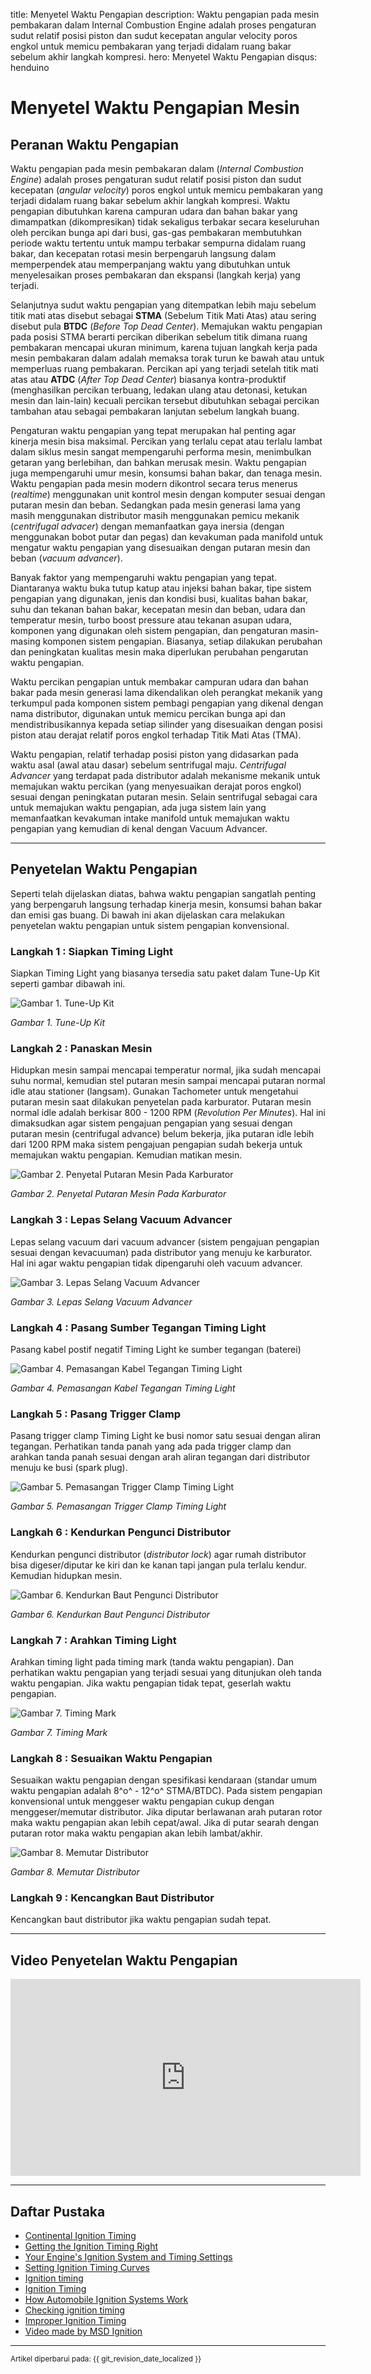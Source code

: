 title: Menyetel Waktu Pengapian
description: Waktu pengapian pada mesin pembakaran dalam Internal Combustion Engine adalah proses pengaturan sudut relatif posisi piston dan sudut kecepatan angular velocity poros engkol untuk memicu pembakaran yang terjadi didalam ruang bakar sebelum akhir langkah kompresi.
hero: Menyetel Waktu Pengapian
disqus: henduino

# Menyetel Waktu Pengapian Mesin

## Peranan Waktu Pengapian

Waktu pengapian pada mesin pembakaran dalam (*Internal Combustion Engine*) adalah proses pengaturan sudut relatif posisi piston dan sudut kecepatan (*angular velocity*) poros engkol untuk memicu pembakaran yang terjadi didalam ruang bakar sebelum akhir langkah kompresi. Waktu pengapian dibutuhkan karena campuran udara dan bahan bakar yang dimampatkan (dikompresikan) tidak sekaligus terbakar secara keseluruhan oleh percikan bunga api dari busi, gas-gas pembakaran membutuhkan periode waktu tertentu untuk mampu terbakar sempurna didalam ruang bakar, dan kecepatan rotasi mesin berpengaruh langsung dalam memperpendek atau memperpanjang waktu yang dibutuhkan untuk menyelesaikan proses pembakaran dan ekspansi (langkah kerja) yang terjadi. 

Selanjutnya sudut waktu pengapian yang ditempatkan lebih maju sebelum titik mati atas disebut sebagai **STMA** (Sebelum Titik Mati Atas) atau sering disebut pula **BTDC** (*Before Top Dead Center*). Memajukan waktu pengapian pada posisi STMA berarti percikan diberikan sebelum titik dimana ruang pembakaran mencapai ukuran minimum, karena tujuan langkah kerja pada mesin pembakaran dalam adalah memaksa torak turun ke bawah atau untuk memperluas ruang pembakaran. Percikan api yang terjadi setelah titik mati atas atau **ATDC** (*After Top Dead Center*) biasanya kontra-produktif (menghasilkan percikan terbuang, ledakan ulang atau detonasi, ketukan mesin dan lain-lain) kecuali percikan tersebut dibutuhkan sebagai percikan tambahan atau sebagai pembakaran lanjutan sebelum langkah buang.

Pengaturan waktu pengapian yang tepat merupakan hal penting agar kinerja mesin bisa maksimal. Percikan yang terlalu cepat atau terlalu lambat dalam siklus mesin sangat mempengaruhi performa mesin, menimbulkan getaran yang berlebihan, dan bahkan merusak mesin. Waktu pengapian juga mempengaruhi umur mesin, konsumsi bahan bakar, dan tenaga mesin. Waktu pengapian pada mesin modern dikontrol secara terus menerus (*realtime*) menggunakan unit kontrol mesin dengan komputer sesuai dengan putaran mesin dan beban. Sedangkan pada mesin generasi lama yang masih menggunakan distributor masih menggunakan pemicu mekanik (*centrifugal advacer*) dengan memanfaatkan gaya inersia (dengan menggunakan bobot putar dan pegas) dan kevakuman pada manifold untuk mengatur waktu pengapian yang disesuaikan dengan putaran mesin dan beban (*vacuum advancer*).

Banyak faktor yang mempengaruhi waktu pengapian yang tepat. Diantaranya waktu buka tutup katup atau injeksi bahan bakar, tipe sistem pengapian yang digunakan, jenis dan kondisi busi, kualitas bahan bakar, suhu dan tekanan bahan bakar, kecepatan mesin dan beban, udara dan temperatur mesin, turbo boost pressure atau tekanan asupan udara, komponen yang digunakan oleh sistem pengapian, dan pengaturan masin-masing komponen sistem pengapian. Biasanya, setiap dilakukan perubahan dan peningkatan kualitas mesin maka diperlukan perubahan pengarutan waktu pengapian.

Waktu percikan pengapian untuk membakar campuran udara dan bahan bakar pada mesin generasi lama dikendalikan oleh perangkat mekanik yang terkumpul pada komponen sistem pembagi pengapian yang dikenal dengan nama distributor, digunakan untuk memicu percikan bunga api dan mendistribusikannya kepada setiap silinder yang disesuaikan dengan posisi piston atau derajat relatif poros engkol terhadap Titik Mati Atas (TMA).

Waktu pengapian, relatif terhadap posisi piston yang didasarkan pada waktu asal (awal atau dasar) sebelum sentrifugal maju. *Centrifugal Advancer* yang terdapat pada distributor adalah mekanisme mekanik untuk memajukan waktu percikan (yang menyesuaikan derajat poros engkol) sesuai dengan peningkatan putaran mesin. Selain sentrifugal sebagai cara untuk memajukan waktu pengapian, ada juga sistem lain yang memanfaatkan kevakuman intake manifold untuk memajukan waktu pengapian yang kemudian di kenal dengan Vacuum Advancer. 

***

## Penyetelan Waktu Pengapian

Seperti telah dijelaskan diatas, bahwa waktu pengapian sangatlah penting yang berpengaruh langsung terhadap kinerja mesin, konsumsi bahan bakar dan emisi gas buang. Di bawah ini akan dijelaskan cara melakukan penyetelan waktu pengapian untuk sistem pengapian konvensional.

### Langkah 1 : Siapkan Timing Light

Siapkan Timing Light yang biasanya tersedia satu paket dalam Tune-Up Kit seperti gambar dibawah ini.

![Gambar 1. Tune-Up Kit](./images/01_timing_light.jpg)

*Gambar 1. Tune-Up Kit*

### Langkah 2 : Panaskan Mesin

Hidupkan mesin sampai mencapai temperatur normal, jika sudah mencapai suhu normal, kemudian stel putaran mesin sampai mencapai putaran normal idle atau stationer (langsam). Gunakan Tachometer untuk mengetahui putaran mesin saat dilakukan penyetelan pada karburator. Putaran mesin normal idle adalah berkisar 800 - 1200 RPM (*Revolution Per Minutes*). Hal ini dimaksudkan agar sistem pengajuan pengapian yang sesuai dengan putaran mesin (centrifugal advance) belum bekerja, jika putaran idle lebih dari 1200 RPM maka sistem pengajuan pengapian sudah bekerja untuk memajukan waktu pengapian. Kemudian matikan mesin.

![Gambar 2. Penyetal Putaran Mesin Pada Karburator](./images/02_set_rpm_carburetor.jpg)

*Gambar 2. Penyetal Putaran Mesin Pada Karburator*

### Langkah 3 : Lepas Selang Vacuum Advancer 

Lepas selang vacuum dari vacuum advancer (sistem pengajuan pengapian sesuai dengan kevacuuman) pada distributor yang menuju ke karburator. Hal ini agar waktu pengapian tidak dipengaruhi oleh vacuum advancer.

![Gambar 3. Lepas Selang Vacuum Advancer](./images/03_lose_vacuum_pipe.jpg)

*Gambar 3. Lepas Selang Vacuum Advancer*

### Langkah 4 : Pasang Sumber Tegangan Timing Light

Pasang kabel postif negatif Timing Light ke sumber tegangan (baterei)

![Gambar 4. Pemasangan Kabel Tegangan Timing Light](./images/04_plus_min_timing_light.jpg)

*Gambar 4. Pemasangan Kabel Tegangan Timing Light*

### Langkah 5 : Pasang Trigger Clamp 

Pasang trigger clamp Timing Light ke busi nomor satu sesuai dengan aliran tegangan. Perhatikan tanda panah yang ada pada trigger clamp dan arahkan tanda panah sesuai dengan arah aliran tegangan dari distributor menuju ke busi (spark plug).

![Gambar 5. Pemasangan Trigger Clamp Timing Light](./images/05_clamp_trigger.jpg)

*Gambar 5. Pemasangan Trigger Clamp Timing Light*

### Langkah 6 : Kendurkan Pengunci Distributor

Kendurkan pengunci distributor (*distributor lock*) agar rumah distributor bisa digeser/diputar ke kiri dan ke kanan tapi jangan pula terlalu kendur. Kemudian hidupkan mesin.

![Gambar 6. Kendurkan Baut Pengunci Distributor](./images/06_losen_distributor.jpg)

*Gambar 6. Kendurkan Baut Pengunci Distributor*

### Langkah 7 : Arahkan Timing Light

Arahkan timing light pada timing mark (tanda waktu pengapian). Dan perhatikan waktu pengapian yang terjadi sesuai yang ditunjukan oleh tanda waktu pengapian. Jika waktu pengapian tidak tepat, geserlah waktu pengapian.

![Gambar 7. Timing Mark](./images/07_timing_mark.jpg)

*Gambar 7. Timing Mark*

### Langkah 8 : Sesuaikan Waktu Pengapian

Sesuaikan waktu pengapian dengan spesifikasi kendaraan (standar umum waktu pengapian adalah 8^o^ - 12^o^ STMA/BTDC). Pada sistem pengapian konvensional untuk menggeser waktu pengapian cukup dengan menggeser/memutar distributor. Jika diputar berlawanan arah putaran rotor maka waktu pengapian akan lebih cepat/awal. Jika di putar searah dengan putaran rotor maka waktu pengapian akan lebih lambat/akhir.

![Gambar 8. Memutar Distributor](./images/08_ignition_timing.jpg)

*Gambar 8. Memutar Distributor*

### Langkah 9 : Kencangkan Baut Distributor

Kencangkan baut distributor jika waktu pengapian sudah tepat.

***

## Video Penyetelan Waktu Pengapian

<iframe width="560" height="315" src="https://www.youtube.com/embed/UYGU7mTwsZc" frameborder="0" allow="accelerometer; autoplay; encrypted-media; gyroscope; picture-in-picture" allowfullscreen></iframe>

***

## Daftar Pustaka

* [Continental Ignition Timing][1]
* [Getting the Ignition Timing Right][2]
* [Your Engine's Ignition System and Timing Settings][3]
* [Setting Ignition Timing Curves][4]
* [Ignition timing][5]
* [Ignition Timing][6]
* [How Automobile Ignition Systems Work][7]
* [Checking ignition timing][8]
* [Improper Ignition Timing][9]
* [Video made by MSD Ignition][10]

[1]: http://www.weldmart.com/technical/Continentaltiming.html
[2]: http://autospeed.com/cms/title_Getting-the-Ignition-Timing-Right/A_109132/article.html
[3]: http://www.centuryperformance.com/ignition-and-timing-settings-spg-219.html
[4]: http://www.chevyhiperformance.com/howto/97438/index.html
[5]: http://en.wikipedia.org/wiki/Ignition_timing
[6]: http://www.bristoldyno.com/tech/ignitiontiming.htm
[7]: http://www.howstuffworks.com/ignition-system.htm
[8]: http://www.cdxetextbook.com/electrical/ignition/ignition/igntime.html
[9]: http://www.certifiedmastertech.com/wordpress/2010/08/18/improper-ignition-timing/
[10]: http://msdignition.com

***

<small>Artikel diperbarui pada: {{ git_revision_date_localized }}</small>